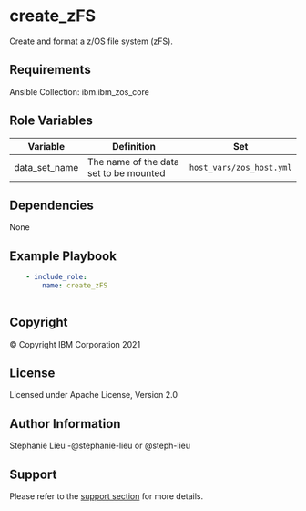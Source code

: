 create_zFS
=========

Create and format a z/OS file system (zFS).

Requirements
------------

Ansible Collection: ibm.ibm_zos_core

Role Variables
--------------

| Variable      | Definition                             | Set                                              |
| ------------- | ---------------------------------------|--------------------------------------------------|
| data_set_name | The name of the data set to be mounted | `host_vars/zos_host.yml`                         |


Dependencies
------------

None

Example Playbook
----------------
```yaml
    - include_role:
        name: create_zFS
         
```
Copyright
---------
© Copyright IBM Corporation 2021

License
-------

Licensed under Apache License, Version 2.0

Author Information
------------------

Stephanie Lieu -@stephanie-lieu or @steph-lieu

Support
-------

Please refer to the [support section](https://github.com/IBM/z_ansible_collections_samples/blob/master/README.md#support) for more details.
